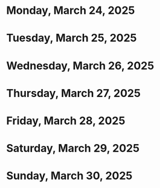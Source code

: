 # Monday, March 24, 2025

# Tuesday, March 25, 2025

# Wednesday, March 26, 2025

# Thursday, March 27, 2025

# Friday, March 28, 2025

# Saturday, March 29, 2025

# Sunday, March 30, 2025

